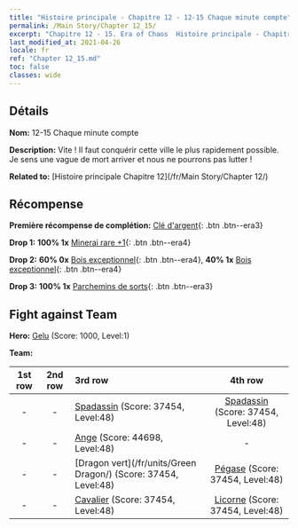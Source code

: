 ```yaml
---
title: "Histoire principale - Chapitre 12 - 12-15 Chaque minute compte"
permalink: /Main Story/Chapter 12_15/
excerpt: "Chapitre 12 - 15. Era of Chaos  Histoire principale - Chapitre 12_15. 12-15 Chaque minute compte"
last_modified_at: 2021-04-26
locale: fr
ref: "Chapter 12_15.md"
toc: false
classes: wide
---
```


## Détails

 **Nom:** 12-15 Chaque minute compte

 **Description:** Vite ! Il faut conquérir cette ville le plus rapidement possible. Je sens une vague de mort arriver et nous ne pourrons pas lutter !

 **Related to:** [Histoire principale Chapitre 12](/fr/Main Story/Chapter 12/)

## Récompense

 **Première récompense de complétion:** [Clé d'argent](/ItemsFR/con_693/){: .btn .btn--era3}

 **Drop 1:** **100% 1x** [Minerai rare +1](/ItemsFR/mat_40/){: .btn .btn--era4}

 **Drop 2:** **60% 0x** [Bois exceptionnel](/ItemsFR/mat_34/){: .btn .btn--era4}, **40% 1x** [Bois exceptionnel](/ItemsFR/mat_34/){: .btn .btn--era4}

 **Drop 3:** **100% 1x** [Parchemins de sorts](/ItemsFR/con_694/){: .btn .btn--era3}


## Fight against Team
 **Hero:** [Gelu](/fr/heroes/Gelu/) (Score: 1000, Level:1)

 **Team:**


  | 1st row | 2nd row | 3rd row | 4th row |
  |:----:|:----:|:----|:----:|
  | - | - | [Spadassin](/fr/units/Swordsman/) (Score: 37454, Level:48)  | [Spadassin](/fr/units/Swordsman/) (Score: 37454, Level:48)  |
  | - | - | [Ange](/fr/units/Angel/) (Score: 44698, Level:48)  | - |
  | - | - | [Dragon vert](/fr/units/Green Dragon/) (Score: 37454, Level:48)  | [Pégase](/fr/units/Pegasus/) (Score: 37454, Level:48)  |
  | - | - | [Cavalier](/fr/units/Cavalier/) (Score: 37454, Level:48)  | [Licorne](/fr/units/Unicorn/) (Score: 37454, Level:48)  |


